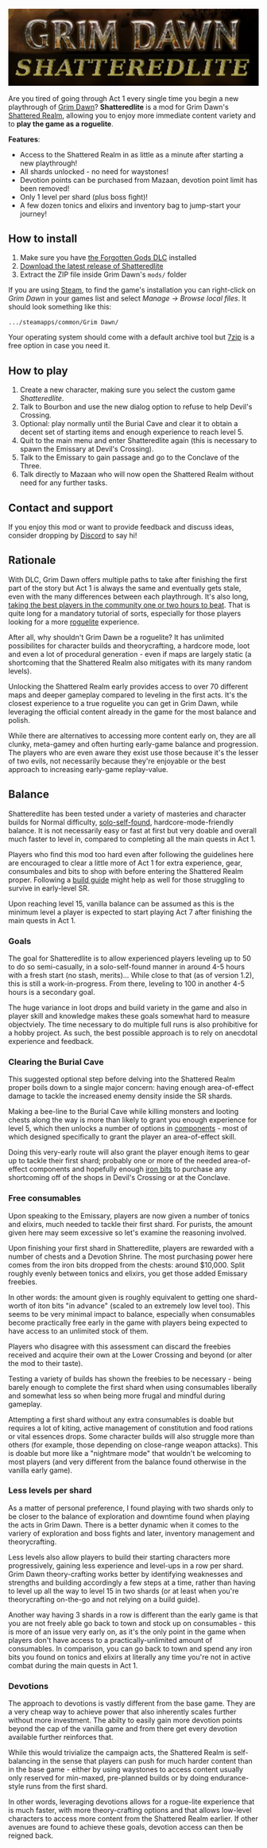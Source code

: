 ![Logo](image/logo.medium.jpg)

Are you tired of going through Act 1 every single time you begin a new playthrough of [Grim Dawn](https://www.grimdawn.com)? **Shatteredlite** is a mod for Grim Dawn's [Shattered Realm](https://grimdawn.fandom.com/wiki/The_Shattered_Realm), allowing you to enjoy more immediate content variety and to **play the game as a roguelite**.

**Features**:

* Access to the Shattered Realm in as little as a minute after starting a new playthrough!
* All shards unlocked - no need for waystones!
* Devotion points can be purchased from Mazaan, devotion point limit has been removed!
* Only 1 level per shard (plus boss fight)!
* A few dozen tonics and elixirs and inventory bag to jump-start your journey!

## How to install

1. Make sure you have [the Forgotten Gods DLC](https://grimdawn.fandom.com/wiki/Forgotten_Gods) installed
2. [Download the latest release of Shatteredlite](https://github.com/tukkek/shatteredlite/releases/latest/)
3. Extract the ZIP file inside Grim Dawn's `mods/` folder

If you are using [Steam](https://store.steampowered.com), to find the game's installation you can right-click on *Grim Dawn* in your games list and select *Manage → Browse local files*. It should look something like this:

    .../steamapps/common/Grim Dawn/

Your operating system should come with a default archive tool but [7zip](https://www.7-zip.org/download.html) is a free option in case you need it.

## How to play

1. Create a new character, making sure you select the custom game *Shatteredlite*.
2. Talk to Bourbon and use the new dialog option to refuse to help Devil's Crossing.
3. Optional: play normally until the Burial Cave and clear it to obtain a decent set of starting items and enough experience to reach level 5.
4. Quit to the main menu and enter Shatteredlite again (this is necessary to spawn the Emissary at Devil's Crossing).
5. Talk to the Emissary to gain passage and go to the Conclave of the Three.
6. Talk directly to Mazaan who will now open the Shattered Realm without need for any further tasks.

## Contact and support

If you enjoy this mod or want to provide feedback and discuss ideas, consider dropping by [Discord](https://discord.gg/5sXXcwPCSP) to say hi!

## Rationale

With DLC, Grim Dawn offers multiple paths to take after finishing the first part of the story but Act 1 is always the same and eventually gets stale, even with the many differences between each playthrough. It's also long, [taking the best players in the community one or two hours to beat](https://youtu.be/Uir5qz5UB0I). That is quite long for a mandatory tutorial of sorts, especially for those players looking for a more [roguelite](https://youtu.be/-cu5RkWoW2M) experience.

After all, why shouldn't Grim Dawn be a roguelite? It has unlimited possibilites for character builds and theorycrafting, a hardcore mode, loot and even a lot of procedural generation - even if maps are largely static (a shortcoming that the Shattered Realm also mitigates with its many random levels).

Unlocking the Shattered Realm early provides access to over 70 different maps and deeper gameplay compared to leveling in the first acts. It's the closest experience to a true roguelite you can get in Grim Dawn, while leveraging the official content already in the game for the most balance and polish.

While there are alternatives to accessing more content early on, they are all clunky, meta-gamey and often hurting early-game balance and progression. The players who are even aware they exist use those because it's the lesser of two evils, not necessarily because they're enjoyable or the best approach to increasing early-game replay-value.

## Balance

Shatteredlite has been tested under a variety of masteries and character builds for Normal difficulty, [solo-self-found](https://pathofexile.fandom.com/wiki/Solo_Self-Found), hardcore-mode-friendly balance. It is not necessarily easy or fast at first but very doable and overall much faster to level in, compared to completing all the main quests in Act 1.

Players who find this mod too hard even after following the guidelines here are encouraged to clear a little more of Act 1 for extra experience, gear, consumbales and bits to shop with before entering the Shattered Realm proper. Following a [build guide](https://forums.crateentertainment.com/t/build-compendium-x-forgotten-gods/49673) might help as well for those struggling to survive in early-level SR.

Upon reaching level 15, vanilla balance can be assumed as this is the minimum level a player is expected to start playing Act 7 after finishing the main quests in Act 1.

### Goals

The goal for Shatteredlite is to allow experienced players leveling up to 50 to do so semi-casually, in a solo-self-found manner in around 4-5 hours with a fresh start (no stash, merits)... While close to that (as of version 1.2), this is still a work-in-progress. From there, leveling to 100 in another 4-5 hours is a secondary goal.

The huge variance in loot drops and build variety in the game and also in player skill and knowledge makes these goals somewhat hard to measure objectviely. The time necessary to do multiple full runs is also prohibitive for a hobby project. As such, the best possible approach is to rely on anecdotal experience and feedback.

### Clearing the Burial Cave

This suggested optional step before delving into the Shattered Realm proper boils down to a single major concern: having enough area-of-effect damage to tackle the increased enemy density inside the SR shards.

Making a bee-line to the Burial Cave while killing monsters and looting chests along the way is more than likely to grant you enough experience for level 5, which then unlocks a number of options in [components](https://grimdawn.fandom.com/wiki/Components) - most of which designed specifically to grant the player an area-of-effect skill.

Doing this very-early route will also grant the player enough items to gear up to tackle their first shard; probably one or more of the needed area-of-effect components and hopefully enough [iron bits](https://grimdawn.fandom.com/wiki/Components) to purchase any shortcoming off of the shops in Devil's Crossing or at the Conclave.

### Free consumables

Upon speaking to the Emissary, players are now given a number of tonics and elixirs, much needed to tackle their first shard. For purists, the amount given here may seem excessive so let's examine the reasoning involved.

Upon finishing your first shard in Shatteredlite, players are rewarded with a number of chests and a Devotion Shrine. The most purchasing power here comes from the iron bits dropped from the chests: around $10,000. Split roughly evenly between tonics and elixirs, you get those added Emissary freebies.

In other words: the amount given is roughly equivalent to getting one shard-worth of iton bits "in advance" (scaled to an extremely low level too). This seems to be very minimal impact to balance, especially when consumables become practically free early in the game with players being expected to have access to an unlimited stock of them.

Players who disagree with this assessment can discard the freebies received and acquire their own at the Lower Crossing and beyond (or alter the mod to their taste).

Testing a variety of builds has shown the freebies to be necessary - being barely enough to complete the first shard when using consumables liberally and somewhat less so when being more frugal and mindful during gameplay.

Attempting a first shard without any extra consumables is doable but requires a lot of kiting, active management of constitution and food rations or vital essences drops. Some character builds will also struggle more than others (for example, those depending on close-range weapon attacks). This is doable but more like a "nightmare mode" that wouldn't be welcoming to most players (and very different from the balance found otherwise in the vanilla early game).

### Less levels per shard

As a matter of personal preference, I found playing with two shards only to be closer to the balance of exploration and downtime found when playing the acts in Grim Dawn. There is a better dynamic when it comes to the variery of exploration and boss fights and later, inventory management and theorycrafting.

Less levels also allow players to build their starting characters more progressively, gaining less experience and level-ups in a row per shard. Grim Dawn theory-crafting works better by identifying weaknesses and strengths and building accordingly a few steps at a time, rather than having to level up all the way to level 15 in two shards (or at least when you're theorycrafting on-the-go and not relying on a build guide).

Another way having 3 shards in a row is different than the early game is that you are not freely able go back to town and stock up on consumables - this is more of an issue very early on, as it's the only point in the game when players don't have access to a practically-unlimited amount of consumables. In comparison, you can go back to town and spend any iron bits you found on tonics and elixirs at literally any time you're not in active combat during the main quests in Act 1.

### Devotions

The approach to devotions is vastly different from the base game. They are a very cheap way to achieve power that also inherently scales further without more investment. The abilty to easily gain more devotion points beyond the cap of the vanilla game and from there get every devotion available further reinforces that.

While this would trivialize the campaign acts, the Shattered Realm is self-balancing in the sense that players can push for much harder content than in the base game - either by using waystones to access content usually only reserved for min-maxed, pre-planned builds or by doing endurance-style runs from the first shard.

In other words, leveraging devotions allows for a rogue-lite experience that is much faster, with more theory-crafting options and that allows low-level characters to access more content from the Shattered Realm earlier. If other avenues are found to achieve these goals, devotion access can then be reigned back.
